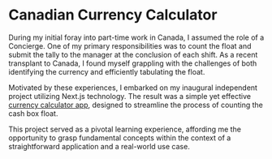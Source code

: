 # Canadian Currency Calculator 

During my initial foray into part-time work in Canada, I assumed the role of a Concierge. One of my primary responsibilities was to count the float and submit the tally to the manager at the conclusion of each shift. As a recent transplant to Canada, I found myself grappling with the challenges of both identifying the currency and efficiently tabulating the float.

Motivated by these experiences, I embarked on my inaugural independent project utilizing Next.js technology. The result was a simple yet effective [currency calculator app](https://canadian-currency-calculator.vercel.app), designed to streamline the process of counting the cash box float.

This project served as a pivotal learning experience, affording me the opportunity to grasp fundamental concepts within the context of a straightforward application and a real-world use case.
